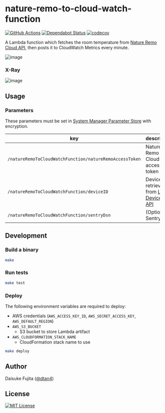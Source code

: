 # nature-remo-to-cloud-watch-function

[![GitHub Actions](https://github.com/dtan4/nature-remo-to-cloud-watch-function/workflows/Test/badge.svg)](https://github.com/dtan4/nature-remo-to-cloud-watch-function/actions?query=workflow%3ATest+branch%3Amaster)
[![Dependabot Status](https://api.dependabot.com/badges/status?host=github&repo=dtan4/nature-remo-to-cloud-watch-function)](https://dependabot.com)
[![codecov](https://codecov.io/gh/dtan4/nature-remo-to-cloud-watch-function/branch/master/graph/badge.svg)](https://codecov.io/gh/dtan4/nature-remo-to-cloud-watch-function)

A Lambda function which fetches the room temperature from [Nature Remo](https://nature.global/en/top) [Cloud API](https://developer.nature.global/en/overview), then posts it to CloudWatch Metrics every minute.

![image](https://user-images.githubusercontent.com/680124/52900772-95da0d00-323d-11e9-98d4-6c3a64cd54dc.png)

### X-Ray

![image](https://user-images.githubusercontent.com/680124/52900804-2b759c80-323e-11e9-9b49-ff5136244896.png)

## Usage

### Parameters

These parameters must be set in [System Manager Parameter Store](https://docs.aws.amazon.com/systems-manager/latest/userguide/systems-manager-paramstore.html) with encryption.

| key                                                     | description                                                                                                            |
|---------------------------------------------------------|------------------------------------------------------------------------------------------------------------------------|
| `/natureRemoToCloudWatchFunction/natureRemoAccessToken` | Nature Remo Cloud API access token                                                                                     |
| `/natureRemoToCloudWatchFunction/deviceID`              | Device ID retrieved from [List Devices API](http://swagger.nature.global/#/default/get_1_devices) |
| `/natureRemoToCloudWatchFunction/sentryDsn`              | (Optional) Sentry DSN |

## Development

### Build a binary

```bash
make
```

### Run tests

```bash
make test
```

### Deploy

The following environment variables are required to deploy:

- AWS credentials (`AWS_ACCESS_KEY_ID`, `AWS_SECRET_ACCESS_KEY`, `AWS_DEFAULT_REGION`)
- `AWS_S3_BUCKET`
  - S3 bucket to store Lambda artifact
- `AWS_CLOUDFORMATION_STACK_NAME`
  - CloudFormation stack name to use

```bash
make deploy
```

## Author

Daisuke Fujita ([@dtan4](https://github.com/dtan4))

## License

[![MIT License](http://img.shields.io/badge/license-MIT-blue.svg?style=flat)](LICENSE)
